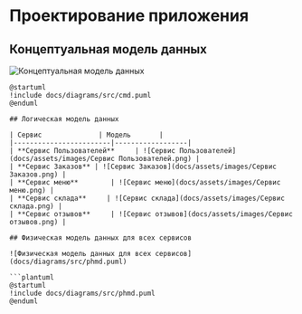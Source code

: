 # Проектирование приложения

## Концептуальная модель данных

![Концептуальная модель данных](docs/diagrams/src/cmd.puml)

```plantuml
@startuml
!include docs/diagrams/src/cmd.puml
@enduml

## Логическая модель данных

| Сервис              | Модель       | 
|------------------------|------------------|
| **Сервис Пользователей**     | ![Сервис Пользователей](docs/assets/images/Сервис Пользователей.png) | 
| **Сервис Заказов** | ![Сервис Заказов](docs/assets/images/Сервис Заказов.png) |
| **Сервис меню**        | ![Сервис меню](docs/assets/images/Сервис меню.png) |
| **Сервис склада**     | ![Сервис склада](docs/assets/images/Сервис склада.png) |
| **Сервис отзывов**     | ![Сервис отзывов](docs/assets/images/Сервис отзывов.png) |

## Физическая модель данных для всех сервисов

![Физическая модель данных для всех сервисов](docs/diagrams/src/phmd.puml)

```plantuml
@startuml
!include docs/diagrams/src/phmd.puml
@enduml
